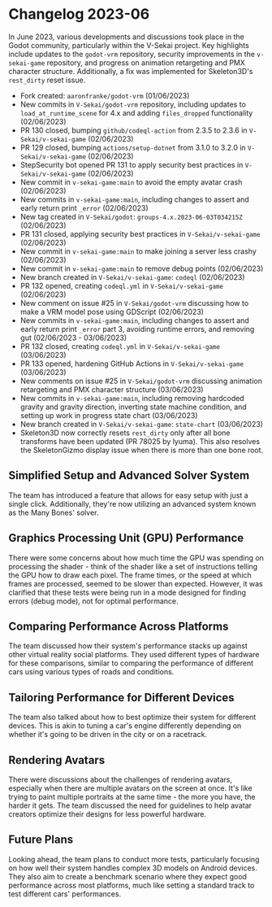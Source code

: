 # Changelog 2023-06

In June 2023, various developments and discussions took place in the Godot community, particularly within the V-Sekai project. Key highlights include updates to the `godot-vrm` repository, security improvements in the `v-sekai-game` repository, and progress on animation retargeting and PMX character structure. Additionally, a fix was implemented for Skeleton3D's `rest_dirty` reset issue.

- Fork created: `aaronfranke/godot-vrm` (01/06/2023)
- New commits in `V-Sekai/godot-vrm` repository, including updates to `load_at_runtime_scene` for 4.x and adding `files_dropped` functionality (02/06/2023)
- PR 130 closed, bumping `github/codeql-action` from 2.3.5 to 2.3.6 in `V-Sekai/v-sekai-game` (02/06/2023)
- PR 129 closed, bumping `actions/setup-dotnet` from 3.1.0 to 3.2.0 in `V-Sekai/v-sekai-game` (02/06/2023)
- StepSecurity bot opened PR 131 to apply security best practices in `V-Sekai/v-sekai-game` (02/06/2023)
- New commit in `v-sekai-game:main` to avoid the empty avatar crash (02/06/2023)
- New commits in `v-sekai-game:main`, including changes to assert and early return print `_error` (02/06/2023)
- New tag created in `V-Sekai/godot`: `groups-4.x.2023-06-03T034215Z` (02/06/2023)
- PR 131 closed, applying security best practices in `V-Sekai/v-sekai-game` (02/06/2023)
- New commit in `v-sekai-game:main` to make joining a server less crashy (02/06/2023)
- New commit in `v-sekai-game:main` to remove debug points (02/06/2023)
- New branch created in `V-Sekai/v-sekai-game`: `codeql` (02/06/2023)
- PR 132 opened, creating `codeql.yml` in `V-Sekai/v-sekai-game` (02/06/2023)
- New comment on issue #25 in `V-Sekai/godot-vrm` discussing how to make a VRM model pose using GDScript (02/06/2023)
- New commits in `v-sekai-game:main`, including changes to assert and early return print `_error` part 3, avoiding runtime errors, and removing gut (02/06/2023 - 03/06/2023)
- PR 132 closed, creating `codeql.yml` in `V-Sekai/v-sekai-game` (03/06/2023)
- PR 133 opened, hardening GitHub Actions in `V-Sekai/v-sekai-game` (03/06/2023)
- New comments on issue #25 in `V-Sekai/godot-vrm` discussing animation retargeting and PMX character structure (03/06/2023)
- New commits in `v-sekai-game:main`, including removing hardcoded gravity and gravity direction, inverting state machine condition, and setting up work in progress state chart (03/06/2023)
- New branch created in `V-Sekai/v-sekai-game`: `state-chart` (03/06/2023)
- Skeleton3D now correctly resets `rest_dirty` only after all bone transforms have been updated (PR 78025 by lyuma). This also resolves the SkeletonGizmo display issue when there is more than one bone root.

## Simplified Setup and Advanced Solver System

The team has introduced a feature that allows for easy setup with just a single click. Additionally, they're now utilizing an advanced system known as the Many Bones' solver.

## Graphics Processing Unit (GPU) Performance

There were some concerns about how much time the GPU was spending on processing the shader - think of the shader like a set of instructions telling the GPU how to draw each pixel. The frame times, or the speed at which frames are processed, seemed to be slower than expected. However, it was clarified that these tests were being run in a mode designed for finding errors (debug mode), not for optimal performance.

## Comparing Performance Across Platforms

The team discussed how their system's performance stacks up against other virtual reality social platforms. They used different types of hardware for these comparisons, similar to comparing the performance of different cars using various types of roads and conditions.

## Tailoring Performance for Different Devices

The team also talked about how to best optimize their system for different devices. This is akin to tuning a car's engine differently depending on whether it's going to be driven in the city or on a racetrack.

## Rendering Avatars

There were discussions about the challenges of rendering avatars, especially when there are multiple avatars on the screen at once. It's like trying to paint multiple portraits at the same time - the more you have, the harder it gets. The team discussed the need for guidelines to help avatar creators optimize their designs for less powerful hardware.

## Future Plans

Looking ahead, the team plans to conduct more tests, particularly focusing on how well their system handles complex 3D models on Android devices. They also aim to create a benchmark scenario where they expect good performance across most platforms, much like setting a standard track to test different cars' performances.
